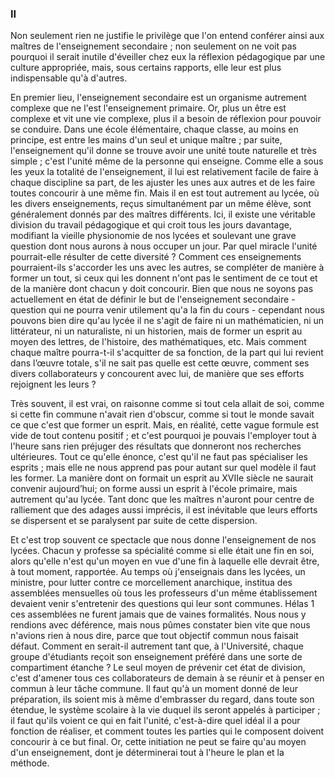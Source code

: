 
### II

Non seulement rien ne justifie le privilège que l'on entend conférer ainsi aux maîtres de l'enseignement secondaire ; non seulement on ne voit pas pourquoi il serait inutile d'éveiller chez eux la réflexion pédagogique par une culture appropriée, mais, sous certains rapports, elle leur est plus indispensable qu'à d'autres.

En premier lieu, l'enseignement secondaire est un organisme autrement complexe que ne l'est l'enseignement primaire. Or, plus un être est complexe et vit une vie complexe, plus il a besoin de réflexion pour pouvoir se conduire. Dans une école élémentaire, chaque classe, au moins en principe, est entre les mains d'un seul et unique maître ; par suite, l'enseignement qu'il donne se trouve avoir une unité toute naturelle et très simple ; c'est l'unité même de la personne qui enseigne. Comme elle a sous les yeux la totalité de l'enseignement, il lui est relativement facile de faire à chaque discipline sa part, de les ajuster les unes aux autres et de les faire toutes concourir à une même fin. Mais il en est tout autrement au lycée, où les divers enseignements, reçus simultanément par un même élève, sont généralement donnés par des maîtres différents. Ici, il existe une véritable division du travail pédagogique et qui croit tous les jours davantage, modifiant la vieille physionomie de nos lycées et soulevant une grave question dont nous aurons à nous occuper un jour. Par quel miracle l'unité pourrait-elle résulter de cette diversité ? Comment ces enseignements pourraient-ils s'accorder les uns avec les autres, se compléter de manière à former un tout, si ceux qui les donnent n'ont pas le sentiment de ce tout et de la manière dont chacun y doit concourir. Bien que nous ne soyons pas actuellement en état de définir le but de l'enseignement secondaire - question qui ne pourra venir utilement qu'a la fin du cours - cependant nous pouvons bien dire qu'au lycée il ne s'agit de faire ni un mathématicien, ni un littérateur, ni un naturaliste, ni un historien, mais de former un esprit au moyen des lettres, de l'histoire, des mathématiques, etc. Mais comment chaque maître pourra-t-il s'acquitter de sa fonction, de la part qui lui revient dans l’œuvre totale, s'il ne sait pas quelle est cette œuvre, comment ses divers collaborateurs y concourent avec lui, de manière que ses efforts rejoignent les leurs ?

Très souvent, il est vrai, on raisonne comme si tout cela allait de soi, comme si cette fin commune n'avait rien d'obscur, comme si tout le monde savait ce que c'est que former un esprit. Mais, en réalité, cette vague formule est vide de tout contenu positif ; et c'est pourquoi je pouvais l'employer tout à l'heure sans rien préjuger des résultats que donneront nos recherches ultérieures. Tout ce qu'elle énonce, c'est qu'il ne faut pas spécialiser les esprits ; mais elle ne nous apprend pas pour autant sur quel modèle il faut les former. La manière dont on formait un esprit au XVIIe siècle ne saurait convenir aujourd’hui; on forme aussi un esprit à l'école primaire, mais autrement qu'au lycée. Tant donc que les maîtres n'auront pour centre de ralliement que des adages aussi imprécis, il est inévitable que leurs efforts se dispersent et se paralysent par suite de cette dispersion.

Et c'est trop souvent ce spectacle que nous donne l'enseignement de nos lycées. Chacun y professe sa spécialité comme si elle était une fin en soi, alors qu'elle n'est qu'un moyen en vue d'une fin à laquelle elle devrait être, à tout moment, rapportée. Au temps où j'enseignais dans les lycées, un ministre, pour lutter contre ce morcellement anarchique, institua des assemblées mensuelles où tous les professeurs d'un même établissement devaient venir s'entretenir des questions qui leur sont communes. Hélas 1 ces assemblées ne furent jamais que de vaines formalités. Nous nous y rendions avec déférence, mais nous pûmes constater bien vite que nous n'avions rien à nous dire, parce que tout objectif commun nous faisait défaut. Comment en serait-il autrement tant que, à l'Université, chaque groupe d'étudiants reçoit son enseignement préféré dans une sorte de compartiment étanche ? Le seul moyen de prévenir cet état de division, c'est d'amener tous ces collaborateurs de demain à se réunir et à penser en commun à leur tâche commune. Il faut qu'à un moment donné de leur préparation, ils soient mis à même d'embrasser du regard, dans toute son étendue, le système scolaire à la vie duquel ils seront appelés à participer ; il faut qu'ils voient ce qui en fait l'unité, c'est-à-dire quel idéal il a pour fonction de réaliser, et comment toutes les parties qui le composent doivent concourir à ce but final. Or, cette initiation ne peut se faire qu'au moyen d'un enseignement, dont je déterminerai tout à l'heure le plan et la méthode.

